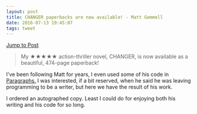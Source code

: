 ```yaml
---
layout: post
title: CHANGER paperbacks are now available! - Matt Gemmell
date: 2016-07-13 19:45:07
tags: tweet
---
```

[Jump to Post][1]

>My ★★★★★ action-thriller novel, CHANGER, is now available as a beautiful, 474-page paperback!

I've been following Matt for years, I even used some of his code in [Paragraphs.][2] I was interested, if a bit reserved, when he said he was leaving programming to be a writer, but here we have the result of his work. 

I ordered an autographed copy. Least I could do for enjoying both his writing and his code for so long.


[1]: http://mattgemmell.com/changer-paperbacks-are-now-available/
[2]: https://jonathanbuys.com/Paragraphs
